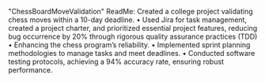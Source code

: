 "ChessBoardMoveValidation" 
ReadMe:
Created a college project validating chess moves within a 10-day deadline.
• Used Jira for task management, created a project charter, and prioritized essential project features, reducing bug occurrence by 20% through rigorous quality assurance practices (TDD)
• Enhancing the chess program’s reliability.
• Implemented sprint planning methodologies to manage tasks and meet deadlines.
• Conducted software testing protocols, achieving a 94% accuracy rate, ensuring robust performance.
